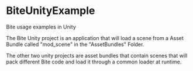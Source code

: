 # BiteUnityExample
Bite usage examples in Unity

The Bite Unity project is an application that will load a scene from a Asset Bundle called "mod_scene" in the "AssetBundles" Folder.

The other two unity projects are asset bundles that contain scenes that will pack different Bite code and load it through a common loader at runtime.

